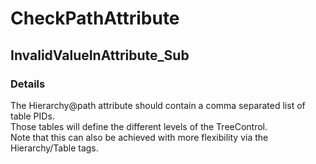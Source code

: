﻿---  
uid: Validator_18_2_8  
---

# CheckPathAttribute

## InvalidValueInAttribute\_Sub

### Details

The Hierarchy@path attribute should contain a comma separated list of table PIDs.  
Those tables will define the different levels of the TreeControl.  
Note that this can also be achieved with more flexibility via the Hierarchy\/Table tags.
